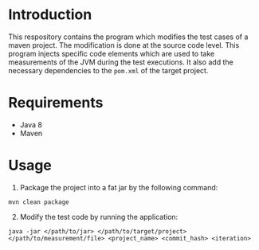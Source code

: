 # Introduction
This respository contains the program which modifies the test cases of a maven project. The modification is done at the source code level. This program injects specific code elements which are used to take measurements of the JVM during the test executions. It also add the necessary dependencies to the `pom.xml` of the target project.

# Requirements
- Java 8
- Maven

# Usage
1. Package the project into a fat jar by the following command:
```
mvn clean package
```
2. Modify the test code by running the application:
```
java -jar </path/to/jar> </path/to/target/project> </path/to/measurement/file> <project_name> <commit_hash> <iteration>
```

